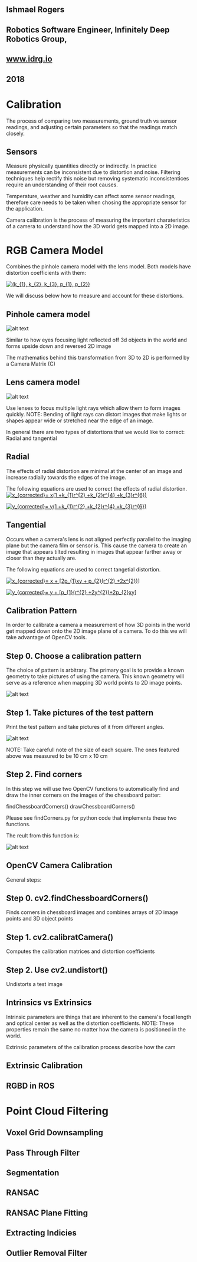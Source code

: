 ## Ishmael Rogers
## Robotics Software Engineer, Infinitely Deep Robotics Group,  
## www.idrg.io  
## 2018

[image1]: PinHoleModel
[image2]: LensModel
[image3]: chessboard
[image4]: chessboard_angles
[image5]: corner_found


# Calibration 

The process of comparing two measurements, ground truth vs sensor readings, and adjusting certain parameters so that the readings match closely. 

Sensors
---
Measure physically quantities directly or indirectly. In practice measurements can be inconsistent due to distortion and noise. Filtering techniques help rectify this noise but removing systematic inconsistentices require an understanding of their root causes.

Temperature, weather and humidity can affect some sensor readings, therefore care needs to be taken when chosing the appropriate sensor for the application. 

Camera calibration is the process of measuring the important charateristics of a camera to understand how the 3D world gets mapped into a 2D image.  


# RGB Camera Model 

Combines the pinhole camera model with the lens model. Both models have distortion coefficients with them:

<a href="https://www.codecogs.com/eqnedit.php?latex=(k_{1},&space;k_{2},&space;k_{3},&space;p_{1},&space;p_{2})" target="_blank"><img src="https://latex.codecogs.com/gif.latex?(k_{1},&space;k_{2},&space;k_{3},&space;p_{1},&space;p_{2})" title="(k_{1}, k_{2}, k_{3}, p_{1}, p_{2})" /></a>

We will discuss below how to measure and account for these distortions. 

Pinhole camera model
---
![alt text][image1]

Similar to how eyes focusing light reflected off 3d objects in the world and forms upside down and reversed 2D image

The mathematics behind this transformation from 3D to 2D is performed by a Camera Matrix (C) 

Lens camera model
---
![alt text][image2]

Use lenses to focus multiple light rays which allow them to form images quickly. 
NOTE: Bending of light rays can distort images that make lights or shapes appear wide or stretched near the edge of an image.

In general there are two types of distortions that we would like to correct: Radial and tangential 

Radial
---
The effects of radial distortion are minimal at the center of an image and increase radially towards the edges of the image. 

The following equations are used to correct the effects of radial distortion. 
<a href="https://www.codecogs.com/eqnedit.php?latex=x_{corrected}=&space;x(1&space;&plus;k_{1}r^{2}&space;&plus;k_{2}r^{4}&space;&plus;k_{3}r^{6})" target="_blank"><img src="https://latex.codecogs.com/gif.latex?x_{corrected}=&space;x(1&space;&plus;k_{1}r^{2}&space;&plus;k_{2}r^{4}&space;&plus;k_{3}r^{6})" title="x_{corrected}= x(1 +k_{1}r^{2} +k_{2}r^{4} +k_{3}r^{6})" /></a>

<a href="https://www.codecogs.com/eqnedit.php?latex=y_{corrected}=&space;y(1&space;&plus;k_{1}r^{2}&space;&plus;k_{2}r^{4}&space;&plus;k_{3}r^{6})" target="_blank"><img src="https://latex.codecogs.com/gif.latex?y_{corrected}=&space;y(1&space;&plus;k_{1}r^{2}&space;&plus;k_{2}r^{4}&space;&plus;k_{3}r^{6})" title="y_{corrected}= y(1 +k_{1}r^{2} +k_{2}r^{4} +k_{3}r^{6})" /></a>

Tangential 
---
Occurs when a camera's lens is not aligned perfectly parallel to the imaging plane but the camera film or sensor is. This cause the camera to create an image that appears tilted resulting in images that appear farther away or closer than they actually are. 

The following equations are used to correct tangetial distortion.

<a href="https://www.codecogs.com/eqnedit.php?latex=x_{corrected}=&space;x&space;&plus;&space;[2p_{1}xy&space;&plus;&space;p_{2}(r^{2}&space;&plus;2x^{2})]" target="_blank"><img src="https://latex.codecogs.com/gif.latex?x_{corrected}=&space;x&space;&plus;&space;[2p_{1}xy&space;&plus;&space;p_{2}(r^{2}&space;&plus;2x^{2})]" title="x_{corrected}= x + [2p_{1}xy + p_{2}(r^{2} +2x^{2})]" /></a>

<a href="https://www.codecogs.com/eqnedit.php?latex=y_{corrected}=&space;y&space;&plus;&space;[p_{1}(r^{2}&space;&plus;2y^{2})&plus;2p_{2}xy]" target="_blank"><img src="https://latex.codecogs.com/gif.latex?y_{corrected}=&space;y&space;&plus;&space;[p_{1}(r^{2}&space;&plus;2y^{2})&plus;2p_{2}xy]" title="y_{corrected}= y + [p_{1}(r^{2} +2y^{2})+2p_{2}xy]" /></a>

## Calibration Pattern 

In order to calibrate a camera a measurement of how 3D points in the world get mapped down onto the 2D image plane of a camera. To do this we will take advantage of OpenCV tools. 

Step 0. Choose a calibration pattern
---
The choice of pattern is arbitrary. The primary goal is to provide a known geometry to take pictures of using the camera. This known geometry will serve as a reference when mapping 3D world points to 2D image points.

![alt text][image3]

Step 1. Take pictures of the test pattern
---

Print the test pattern and take pictures of it from different angles. 

![alt text][image4]

NOTE: Take carefull note of the size of each square. The ones featured above was measured to be 10 cm x 10 cm 

Step 2. Find corners 
---
In this step we will use two OpenCV functions to automatically find and draw the inner corners on the images of the chessboard patter: 

findChessboardCorners()
drawChessboardCorners()

Please see findCorners.py for python code that implements these two functions.

The reult from this function is: 

![alt text][image5]

OpenCV Camera Calibration
---
General steps:

Step 0. cv2.findChessboardCorners() 
--
Finds corners in chessboard images and combines arrays of 2D image points and 3D object points

Step 1. cv2.calibratCamera()
---
Computes the calibration matrices and distortion coefficients 

Step 2. Use cv2.undistort()
---
Undistorts a test image

Intrinsics vs Extrinsics 
---
Intrinsic parameters are things that are inherent to the camera's focal length and optical center as well as the distortion coefficients.
NOTE: These properties remain the same no matter how the camera is positioned in the world.

Extrinsic parameters of the calibration process describe how the cam

## Extrinsic Calibration

## RGBD in ROS

# Point Cloud Filtering 

## Voxel Grid Downsampling  

## Pass Through Filter 

## Segmentation

## RANSAC

## RANSAC Plane Fitting 

## Extracting Indicies

## Outlier Removal Filter
